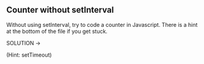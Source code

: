 ## Counter without setInterval

Without using setInterval, try to code a counter in Javascript. There is a hint at the bottom of the file if you get stuck.


SOLUTION -> 


<!-- 


let cnt = 1;

setTimeout(function callAgain(){
    console.clear();
    console.log(cnt);
    cnt++;
    setTimeout(callAgain, 1 * 1000);
}, 1 * 1000); 

-->



































































(Hint: setTimeout)